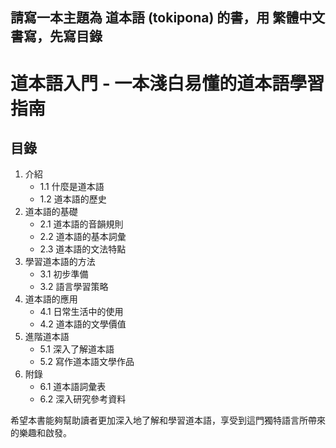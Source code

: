 ## 請寫一本主題為 道本語 (tokipona) 的書，用 繁體中文 書寫，先寫目錄

# 道本語入門 - 一本淺白易懂的道本語學習指南

## 目錄

1. 介紹
   - 1.1 什麼是道本語
   - 1.2 道本語的歷史
2. 道本語的基礎
   - 2.1 道本語的音韻規則
   - 2.2 道本語的基本詞彙
   - 2.3 道本語的文法特點
3. 學習道本語的方法
   - 3.1 初步準備
   - 3.2 語言學習策略
4. 道本語的應用
   - 4.1 日常生活中的使用
   - 4.2 道本語的文學價值
5. 進階道本語
   - 5.1 深入了解道本語
   - 5.2 寫作道本語文學作品
6. 附錄
   - 6.1 道本語詞彙表
   - 6.2 深入研究參考資料

希望本書能夠幫助讀者更加深入地了解和學習道本語，享受到這門獨特語言所帶來的樂趣和啟發。